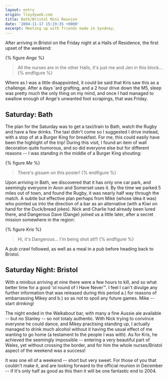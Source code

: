 ```yaml
---
layout: entry
origin: lloydyweb.com
title: Bath/Bristol Mini Reunion
date: '2004-11-17 15:19:35 +0000'
excerpt: Meeting up with friends made in Syndney.
---
```

After arriving in Bristol on the Friday night at a Halls of Residence, the first upset of the weekend:

{% figure <cite>Ange</cite> %}
> All the nurses are in the other Halls, it's just me and Jen in this block...
{% endfigure %}

Where as I was a little disappointed, it could be said that Kris saw this as a challenge. After a days 'ard grafting, and a 2 hour drive down the M5, sleep was pretty much the only thing on my mind, and once I had managed to swallow enough of Ange's unwanted foot scrapings, that was Friday.

## Saturday: Bath
The plan for the Saturday was to get a taxi/train to Bath, watch the Rugby and have a few drinks. The taxi didn't come so I suggested I drive instead, with a stop of at a Burger King for breakfast. For me, this could easily have been the highlight of the trip! During this visit, I found an item of wall decoration quite humorous, and so did everyone else but for different reasons -- I was standing in the middle of a Burger King shouting:

{% figure <cite>Me</cite> %}
> There's gissam on this poster!
{% endfigure %}

Upon arriving in Bath, we discovered that it has only one car park, and seemingly everyone in Avon and Somerset uses it. By the time we parked 5 miles out of town, and found the Rugby, it was nearly half way through the match. A subtle but effective plan perhaps from Mike (whose idea it was) who pointed us into the direction of a bar as an alternative (with a Kiwi on hand for the Duck/bread jokes). Nick and Charlie had already been lured there, and Dangerous Dave (Dange) joined us a little later, after a secret mission somewhere in the region:

{% figure <cite>Kris</cite> %}
> Hi, it's Dangerous... I'm being shot at!!!
{% endfigure %}

A pub crawl followed, as well as a meal in a pub before heading back to Bristol.

## Saturday Night: Bristol
With a minibus arriving at nine there were a few hours to kill, and so what better time for a good 'ol round of I Have Never™. I feel I can't divulge any further information that was released during this period a.) for reasons of embarrassing Mikey and b.) so as not to spoil any future games. Mike -- start drinking!

The night ended in the Walkabout bar, with many a fine Aussie ale available -- but no Stanley -- so not totaly authentic. With Nick trying to convince everyone he could dance, and Mikey practising standing up, I actually managed to drink much alcohol without it having the usual effect of me wanting to go home (a testament to the people I was with). As for Kris, he achieved the seemingly impossible -- entering a very beautiful part of Wales, yet without crossing the border, and for him the whole nurses/Bristol aspect of the weekend was a success!

It was one ell of a weekend -- short but very sweet. For those of you that couldn't make it, and are looking forward to the official reunion in December -- if it's only half as good as this then it will be one fantastic end to 2004.